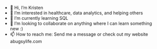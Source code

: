 - 👋 Hi, I’m Kristen
- 👀 I’m interested in healthcare, data analytics, and helping others 
- 🌱 I’m currently learning SQL
- 💞️ I’m looking to collaborate on anything where I can learn something new :)
- 📫 How to reach me: Send me a message or check out my website abugsylife.com

<!---
kschmorleitz/kschmorleitz is a ✨ special ✨ repository because its `README.md` (this file) appears on your GitHub profile.
You can click the Preview link to take a look at your changes.
--->
